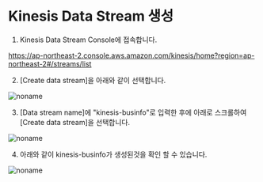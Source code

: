 # Kinesis Data Stream 생성

1) Kinesis Data Stream Console에 접속합니다. 

https://ap-northeast-2.console.aws.amazon.com/kinesis/home?region=ap-northeast-2#/streams/list

2) [Create data stream]을 아래와 같이 선택합니다. 

![noname](https://user-images.githubusercontent.com/52392004/163905981-cf014d23-a6e6-4950-87ff-9692bdf64129.png)

3) [Data stream name]에 "kinesis-businfo"로 입력한 후에 아래로 스크롤하여 [Create data stream]을 선택합니다. 

![noname](https://user-images.githubusercontent.com/52392004/163906221-560b8317-f043-4678-b45d-20029b83d15c.png)

4) 아래와 같이 kinesis-businfo가 생성된것을 확인 할 수 있습니다. 

![noname](https://user-images.githubusercontent.com/52392004/163906363-c14fcc8e-fcc1-424d-be7a-fb0f2f555916.png)
